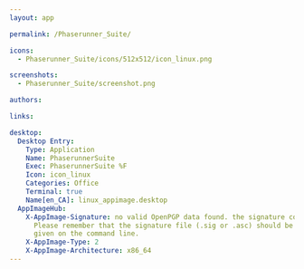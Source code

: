 ```yaml
---
layout: app

permalink: /Phaserunner_Suite/

icons:
  - Phaserunner_Suite/icons/512x512/icon_linux.png

screenshots:
  - Phaserunner_Suite/screenshot.png

authors:

links:

desktop:
  Desktop Entry:
    Type: Application
    Name: PhaserunnerSuite
    Exec: PhaserunnerSuite %F
    Icon: icon_linux
    Categories: Office
    Terminal: true
    Name[en_CA]: linux_appimage.desktop
  AppImageHub:
    X-AppImage-Signature: no valid OpenPGP data found. the signature could not be verified.
      Please remember that the signature file (.sig or .asc) should be the first file
      given on the command line.
    X-AppImage-Type: 2
    X-AppImage-Architecture: x86_64
---
```

